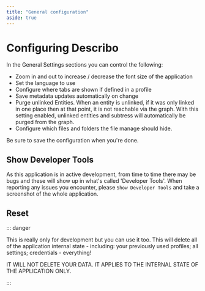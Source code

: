 ```yaml
---
title: "General configuration"
aside: true
---
```


# Configuring Describo

<ImageComponent src="/images/tour/desktop18.webp" />

In the General Settings sections you can control the following:

-   Zoom in and out to increase / decrease the font size of the application
-   Set the language to use
-   Configure where tabs are shown if defined in a profile
-   Save metadata updates automatically on change
-   Purge unlinked Entities. When an entity is unlinked, if it was only linked in one place then at
    that point, it is not reachable via the graph. With this setting enabled, unlinked entities and
    subtress will automatically be purged from the graph.
-   Configure which files and folders the file manage should hide.

Be sure to save the configuration when you're done.

## Show Developer Tools

As this application is in active development, from time to time there may be bugs and these will
show up in what's called 'Developer Tools'. When reporting any issues you encounter, please
`Show Developer Tools` and take a screenshot of the whole application.

## Reset

::: danger

This is really only for development but you can use it too. This will delete all of the application
internal state - including: your previously used profiles; all settings; credentials - everything!

IT WILL NOT DELETE YOUR DATA. IT APPLIES TO THE INTERNAL STATE OF THE APPLICATION ONLY.

:::
